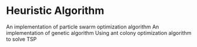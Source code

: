 # Heuristic Algorithm
An implementation of particle swarm optimization algorithm
An implementation of genetic algorithm
Using ant colony optimization algorithm to solve TSP
